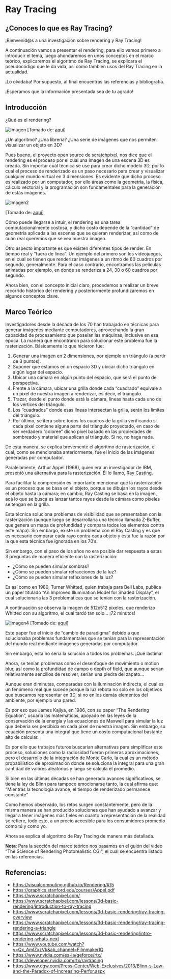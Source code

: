 # Ray Tracing

## ¿Conoces lo que es Ray Tracing?


¡Bienvenid@s a una investigación sobre rendering y Ray Tracing!


A continuación vamos a presentar el rendering, para ello vamos primero a introducir el tema, luego ahondaremos en unos conceptos en el marco teórico, explicaremos el algoritmo de Ray Tracing, se explicara el pseudocódigo que le da vida, así como también usos del Ray Tracing en la actualidad.

¡Lo olvidaba! Por supuesto, al final encuentras las referencias y bibliografía.

¡Esperamos que la información presentada sea de tu agrado!

## Introducción

¿Qué es el rendering? 

![Imagen](http://biblus.accasoftware.com/es/wp-content/uploads/sites/3/2017/05/Rendering-vantaggio_header.jpg) [Tomado de: [aquí](http://biblus.accasoftware.com/es/wp-content/uploads/sites/3/2017/05/Rendering-vantaggio_header.jpg)]

¿Un algoritmo? ¿Una librería? ¿Una serie de imágenes que nos permiten visualizar un objeto en 3D?

Pues bueno, el proyecto open source de [scratchpixel](https://www.scratchapixel.com/), nos dice que el rendering es el proceso por el cual una imagen de una escena 3D es creada. Sin importar cuál técnica se use para crear dicho modelo 3D, por lo cual el proceso de renderizado es un paso necesario para crear y visualizar cualquier mundo virtual en 3 dimensiones. Es evidente que dicho proceso es realizado por un computador, por ello áreas como la geometría, la física, cálculo vectorial y la programación son fundamentales para la generación de estás imágenes.

![Imagen2](https://www.scratchapixel.com/images/design/logo_scratchapixel2015.png) 

[Tomado de: [aquí](https://www.scratchapixel.com/images/design/logo_scratchapixel2015.png)]

Cómo puede llegarse a intuir, el rendering es una tarea computacionalmente costosa, y dicho costo depende de la “cantidad” de geometría aplicada a las escenas que se quieran renderizar, así como de cuán real queremos que se vea nuestra imagen.

Otro aspecto importante es que existen diferentes tipos de render. En tiempo real y “fuera de línea”. Un ejemplo del primero son los videojuegos, en el cual se tienen que renderizar imágenes a un ritmo de 60 cuadros por segundo, generalmente. Para el caso contrario, encontramos las películas animadas por ejemplo, en donde se renderiza a 24, 30 o 60 cuadros por segundo.

Ahora bien, con el concepto inicial claro, procedemos a realizar un breve recorrido histórico del rendering y posteriormente profundizaremos en algunos conceptos clave. 

## Marco Teórico

Investigadores desde la década de los 70 han trabajado en técnicas para generar imágenes mediante computadores, aprovechando la gran capacidad de procesamiento que poseían las máquinas, inclusive en esa época. La manera que encontraron para solucionar este problema fue la rasterización. Básicamente lo que hicieron fue:


1. Generar una imagen en 2 dimensiones, por ejemplo un triángulo (a partir de 3 puntos).
2. Suponer que estamos en un espacio 3D y ubicar dicho triángulo en algún lugar del espacio.
3. Ubicar una cámara en algún punto del espacio, que será el punto de perspectiva.
4. Frente a la cámara, ubicar una grilla donde cada “cuadrado” equivale a un pixel de nuestra imagen a renderizar, es decir, el triángulo.
5. Trazar, desde el punto donde está la cámara, líneas hasta cada uno de los vértices del triángulo.
6. Los “cuadrados” donde esas líneas intersectan la grilla, serán los límites del triángulo.
7. Por último, se itera sobre todos los cuadros de la grilla verificando si cada pixel contiene alguna parte del triángulo proyectado, en caso de ser verdadero “coloree” dicho pixel basado en las propiedades de sombreado y material que aplican al triángulo. Si no, no haga nada.

De esta manera, se explica brevemente el algoritmo de rasterización, el cual, como se mencionaba anteriormente, fue el inicio de las imágenes generadas por computador.

Paralelamente, Arthur Appel (1968), quien era un investigador de IBM, presentó una alternativa para la rasterización. Él lo llamó, [Ray Casting](https://graphics.stanford.edu/courses/Appel.pdf). 

Para facilitar la comprensión es importante mencionar que la rasterización es un proceso que se basa en el objeto, porque se dibujan los rayos desde el objeto hasta la cámara; en cambio, Ray Casting se basa en la imagen, acá lo que se busca es lanzar tantos rayos desde la cámara como pixeles se tengan en la grilla.

Esta técnica soluciona problemas de visibilidad que se presentaban con la rasterización (aunque luego se desarrollaría una técnica llamada Z-Buffer, que genera un mapa de profundidad y compara todos los elementos contra este mapa). Sin embargo, existe un problema con el Ray Casting y es que es necesario comparar cada rayo contra cada objeto y esta fue la razón por la que esta técnica fue ignorada en los 70’s.

Sin embargo, con el paso de los años no era posible dar respuesta a estas 3 preguntas de manera eficiente con la rasterización:

* ¿Cómo se pueden simular sombras?
* ¿Cómo se pueden simular refracciones de la luz?
* ¿Cómo se pueden simular reflexiones de la luz?

Es así como en 1980, Turner Whitted, quien trabaja para Bell Labs, publica un paper titulado “An Improved Illumination Model for Shaded Display”, el cual solucionaría las 3 problemáticas que se tenían con la rasterización.

A continuación se observa la imagen de 512x512 pixeles, que renderizo Whitted con su algoritmo, el cual tardó tan solo... ¡72 minutos!

![Imagen4](https://digitalartarchive.siggraph.org/wp-content/uploads/2018/08/1981-Turner_Whitted-Untitles-Ray-Traced-Spheres1979.jpg) [Tomado de: [aquí](https://digitalartarchive.siggraph.org/wp-content/uploads/2018/08/1981-Turner_Whitted-Untitles-Ray-Traced-Spheres1979.jpg)]

Este paper fue el inicio de “cambio de paradigma” debido a que solucionaba problemas fundamentales que se tenían para la representación del mundo real mediante imágenes generadas por computador.

Sin embargo, esta no sería la solución a todos los problemas. ¡Qué lástima!

Ahora, se tenían problemas como el desenfoque de movimiento o motion blur, así como la profundidad de campo o depth of field, que aunque serían relativamente sencillos de resolver, serían una piedra del zapato…

Aunque eran diminutas, comparadas con la iluminación indirecta, el cual es un fenómeno real que sucede porque la luz rebota no solo en los objetivos que buscamos representar en 3D, si no en los demás elementos del ambiente, por ejemplo una pared.

Es por eso que James Kajiya, en 1986, con su paper “The Rendering Equation”, usuaria las matemáticas, apoyado en las leyes de la conservación de la energía  y las ecuaciones de Maxwell para simular la luz que debería ser percibida en cada pixel de nuestra imagen. Sin embargo, su ecuación presenta una integral que tiene un costo computacional bastante alto de calcular.

Es por ello que trabajos futuros buscarían alternativas para simplificar este proceso, soluciones como la radiosidad fueron primeras aproximaciones, pero el desarrollo de la integración de Monte Carlo, la cual es un método probabilístico de aproximación donde se soluciona la integral para una gran cantidad de valores aleatorios y luego se calcula el promedio.

Si bien en las últimas décadas se han generado avances significativos, se tiene la ley de Blinn para tampoco emocionarse tanto, la cual afirma que: “Mientras la tecnología avance, el tiempo de renderizado permanece constante”

Como hemos observado, los retos surgen constantemente, pero de la misma manera se han producido soluciones que han ayudado a avanzar y llegar a tener imágenes más fieles en cuanto a representación de la realidad se refiere, todo esto, a un precio accesible para los consumidores promedio como tú y como yo.

Ahora se explica el algoritmo de Ray Tracing de manera más detallada.

**Nota**: Para la sección del marco teórico nos basamos en el guión del video “The Science of Rendering Photorealistic CGI“, el cual se encuentra listado en las referencias.

## Referencias:

* https://visualcomputing.github.io/Rendering/#/5 
* https://graphics.stanford.edu/courses/Appel.pdf 
* https://www.scratchapixel.com/ 
* https://www.scratchapixel.com/lessons/3d-basic-rendering/introduction-to-ray-tracing 
* https://www.scratchapixel.com/lessons/3d-basic-rendering/ray-tracing-overview 
* https://www.scratchapixel.com/lessons/3d-basic-rendering/ray-tracing-rendering-a-triangle 
* https://www.scratchapixel.com/lessons/3d-basic-rendering/intro-rendering-whats-next 
* https://www.youtube.com/watch?v=Qx_AmlZxzVk&ab_channel=FilmmakerIQ 
* https://www.nvidia.com/es-la/geforce/rtx/ 
* https://developer.nvidia.com/rtx/raytracing 
* https://www.cgw.com/Press-Center/Web-Exclusives/2013/Blinn-s-Law-and-the-Paradox-of-Increasing-Perfor.aspx
